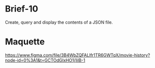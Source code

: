 # Brief-10
 Create, query and display the contents of a JSON file.
# Maquette
 https://www.figma.com/file/3B4WbZQFALIfr1TR6GWTqX/movie-history?node-id=0%3A1&t=GCTOdGIxHO1j1ilB-1